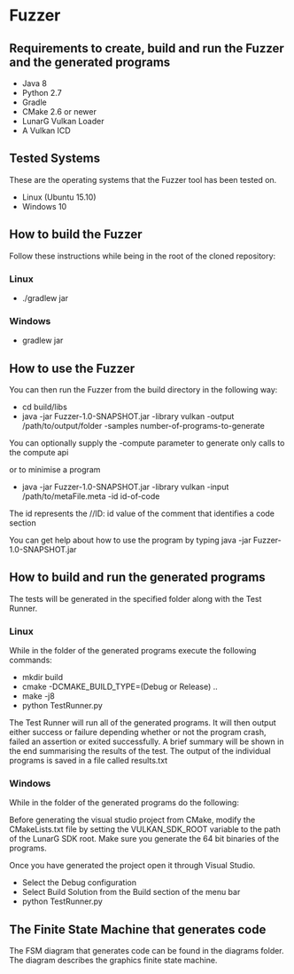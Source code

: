 Fuzzer
=======
Requirements to create, build and run the Fuzzer and the generated programs
---------------------------------------------------------------------------
* Java 8
* Python 2.7
* Gradle
* CMake 2.6 or newer
* LunarG Vulkan Loader
* A Vulkan ICD

Tested Systems
--------------
These are the operating systems that the Fuzzer tool has been tested on.

* Linux (Ubuntu 15.10)
* Windows 10

How to build the Fuzzer
-----------------------
Follow these instructions while being in the root of the cloned repository:

### Linux
* ./gradlew jar

### Windows
* gradlew jar

How to use the Fuzzer
---------------------
You can then run the Fuzzer from the build directory in the following way:

* cd build/libs
* java -jar Fuzzer-1.0-SNAPSHOT.jar -library vulkan -output /path/to/output/folder -samples number-of-programs-to-generate

You can optionally supply the -compute parameter to generate only calls to the compute api

or to minimise a program

* java -jar Fuzzer-1.0-SNAPSHOT.jar -library vulkan -input /path/to/metaFile.meta -id id-of-code

The id represents the //ID: id value of the comment that identifies a code section

You can get help about how to use the program by typing java -jar Fuzzer-1.0-SNAPSHOT.jar


How to build and run the generated programs
-------------------------------------------
The tests will be generated in the specified folder along with the Test Runner.

### Linux
While in the folder of the generated programs execute the following commands:

* mkdir build
* cmake -DCMAKE_BUILD_TYPE=(Debug or Release) ..
* make -j8
* python TestRunner.py

The Test Runner will run all of the generated programs.
It will then output either success or failure depending whether or not the
program crash, failed an assertion or exited successfully. A brief summary will
be shown in the end summarising the results of the test. The output of the
individual programs is saved in a file called results.txt

### Windows
While in the folder of the generated programs do the following:

Before generating the visual studio project from CMake, modify the CMakeLists.txt
file by setting the VULKAN_SDK_ROOT variable to the path of the LunarG SDK root.
Make sure you generate the 64 bit binaries of the programs.

Once you have generated the project open it through Visual Studio.

* Select the Debug configuration
* Select Build Solution from the Build section of the menu bar
* python TestRunner.py

The Finite State Machine that generates code
-----------
The FSM diagram that generates code can be found in the diagrams folder.
The diagram describes the graphics finite state machine.